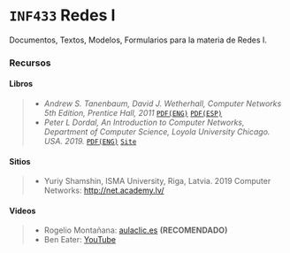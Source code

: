 # `INF433` Redes I
Documentos, Textos, Modelos, Formularios para la materia de Redes I.

### Recursos
#### Libros
>  * _Andrew S. Tanenbaum, David J. Wetherhall, Computer Networks 5th Edition, Prentice Hall, 2011_ [`PDF(ENG)`](http://iips.icci.edu.iq/images/exam/Computer-Networks---A-Tanenbaum---5th-edition.pdf) [`PDF(ESP)`](https://bibliotecavirtualapure.files.wordpress.com/2015/06/redes_de_computadoras-freelibros-org.pdf)
> * _Peter L Dordal, An Introduction to Computer Networks, Department of Computer Science, Loyola University Chicago. USA. 2019._ [`PDF(ENG)`](http://intronetworks.cs.luc.edu/current/ComputerNetworks.pdf) [`Site`](http://intronetworks.cs.luc.edu/)

#### Sitios
> *  Yuriy Shamshin, ISMA University, Riga, Latvia. 2019 Computer Networks: http://net.academy.lv/

#### Videos
> * Rogelio Montañana: [aulaclic.es](https://www.aulaclic.es/redes/) **(RECOMENDADO)**
> * Ben Eater: [YouTube](https://www.youtube.com/channel/UCS0N5baNlQWJCUrhCEo8WlA)


